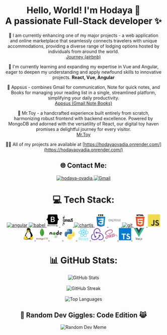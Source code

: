 <div align="center">

# Hello, World! I'm Hodaya 👋<br/>A passionate Full-Stack developer ✨

 🔭 I am currently enhancing one of my major projects - a web application and online marketplace that seamlessly connects travelers with unique accommodations, providing a diverse range of lodging options hosted by individuals from around the world.
 <br/>[Journey (airbnb)](https://journey-ek1u.onrender.com/)

🌱 I'm currently learning and expanding my expertise in Vue and Angular, eager to deepen my understanding and apply newfound skills to innovative projects. **React, Vue, Angular**

📧 Appsus - combines Gmail for communication, Note for quick notes, and Books for managing your reading list in a single, streamlined platform, simplifying your daily productivity. 
<br/>[Appsus (Gmail,Note,Books)](https://hodayagithub.github.io/Appsus/)

🧸 Mr.Toy - a handcrafted experience built entirely from scratch, harmonizing robust frontend with backend excellence. Powered by MongoDB and adorned with the versatility of React, our digital toy haven promises a delightful journey for every visitor.
<br/>[Mr.Toy](https://mrtoy-m60g.onrender.com/)

👨‍💻 All of my projects are available at [https://hodayaovadia.onrender.com/](https://hodayaovadia.onrender.com/)
</p>


## 🌐 Contact Me:
<p>
  
<a href="https://linkedin.com/in/hodaya-ovadia" target="blank">
  <img align="center" src="https://raw.githubusercontent.com/rahuldkjain/github-profile-readme-generator/master/src/images/icons/Social/linked-in-alt.svg" alt="hodaya-ovadia" height="30" width="40" />
</a>
  
  <a href="mailto:DevHodaya@gmail.com" target="_blank">
    <img align="center" src="https://img.icons8.com/fluency/48/000000/gmail.png" alt="Gmail" height="40" width="40" />
  </a>
  
</p>

#
# 💻 Tech Stack:
<p align="center">
  
<a href="https://angular.io" target="_blank" rel="noreferrer"> 
<img src="https://angular.io/assets/images/logos/angular/angular.svg" alt="angular" width="40" height="40"/> 
</a> 

<a href="https://babeljs.io/" target="_blank" rel="noreferrer"> 
<img src="https://www.vectorlogo.zone/logos/babeljs/babeljs-icon.svg" alt="babel" width="40" height="40"/> </a> 

<a href="https://getbootstrap.com" target="_blank" rel="noreferrer">
<img src="https://raw.githubusercontent.com/devicons/devicon/master/icons/bootstrap/bootstrap-plain-wordmark.svg" alt="bootstrap" width="40" height="40"/> 
</a> 

<a href="https://canvasjs.com" target="_blank" rel="noreferrer">
<img src="https://raw.githubusercontent.com/Hardik0307/Hardik0307/master/assets/canvasjs-charts.svg" alt="canvasjs" width="40" height="40"/> 
</a> 

<a href="https://www.chartjs.org" target="_blank" rel="noreferrer"> 
<img src="https://www.chartjs.org/media/logo-title.svg" alt="chartjs" width="40" height="40"/>
</a> 

<a href="https://www.w3schools.com/css/" target="_blank" rel="noreferrer"> 
<img src="https://raw.githubusercontent.com/devicons/devicon/master/icons/css3/css3-original-wordmark.svg" alt="css3" width="40" height="40"/>
</a> 

<a href="https://expressjs.com" target="_blank" rel="noreferrer"> 
<img src="https://raw.githubusercontent.com/devicons/devicon/master/icons/express/express-original-wordmark.svg" alt="express" width="40" height="40"/>
</a>

<a href="https://git-scm.com/" target="_blank" rel="noreferrer">
<img src="https://www.vectorlogo.zone/logos/git-scm/git-scm-icon.svg" alt="git" width="40" height="40"/> 
</a> 

<a href="https://www.w3.org/html/" target="_blank" rel="noreferrer">
<img src="https://raw.githubusercontent.com/devicons/devicon/master/icons/html5/html5-original-wordmark.svg" alt="html5" width="40" height="40"/> 
</a>

<a href="https://developer.mozilla.org/en-US/docs/Web/JavaScript" target="_blank" rel="noreferrer">
<img src="https://raw.githubusercontent.com/devicons/devicon/master/icons/javascript/javascript-original.svg" alt="javascript" width="40" height="40"/> 
</a> 

<a href="https://www.linux.org/" target="_blank" rel="noreferrer"> 
<img src="https://raw.githubusercontent.com/devicons/devicon/master/icons/linux/linux-original.svg" alt="linux" width="40" height="40"/>
</a> 

<a href="https://www.mongodb.com/" target="_blank" rel="noreferrer"> 
<img src="https://raw.githubusercontent.com/devicons/devicon/master/icons/mongodb/mongodb-original-wordmark.svg" alt="mongodb" width="40" height="40"/>
</a>

<a href="https://nodejs.org" target="_blank" rel="noreferrer"> 
<img src="https://raw.githubusercontent.com/devicons/devicon/master/icons/nodejs/nodejs-original-wordmark.svg" alt="nodejs" width="40" height="40"/>
</a> 

<a href="https://www.python.org" target="_blank" rel="noreferrer"> 
<img src="https://raw.githubusercontent.com/devicons/devicon/master/icons/python/python-original.svg" alt="python" width="40" height="40"/>
</a> 

<a href="https://reactjs.org/" target="_blank" rel="noreferrer">
  <img src="https://raw.githubusercontent.com/devicons/devicon/master/icons/react/react-original-wordmark.svg" alt="react" width="40" height="40"/> 
</a>

<a href="https://redux.js.org" target="_blank" rel="noreferrer"> 
<img src="https://raw.githubusercontent.com/devicons/devicon/master/icons/redux/redux-original.svg" alt="redux" width="40" height="40"/>
</a> 

<a href="https://sass-lang.com" target="_blank" rel="noreferrer"> 
<img src="https://raw.githubusercontent.com/devicons/devicon/master/icons/sass/sass-original.svg" alt="sass" width="40" height="40"/>
</a>

<a href="https://www.typescriptlang.org/" target="_blank" rel="noreferrer">
<img src="https://raw.githubusercontent.com/devicons/devicon/master/icons/typescript/typescript-original.svg" alt="typescript" width="40" height="40"/>
</a> 

<a href="https://vuejs.org/" target="_blank" rel="noreferrer"> 
<img src="https://raw.githubusercontent.com/devicons/devicon/master/icons/vuejs/vuejs-original-wordmark.svg" alt="vuejs" width="40" height="40"/> 
</a> 

</p>

#

# 📊 GitHub Stats:
<img src="https://github-readme-stats.vercel.app/api?username=hodayagithub&theme=tokyonight&hide_border=false&include_all_commits=false&count_private=false" alt="GitHub Stats" />
<br/><br/>
<img src="https://github-readme-streak-stats.herokuapp.com/?user=hodayagithub&theme=tokyonight&hide_border=false" alt="GitHub Streak" /><br/><br/>
<img src="https://github-readme-stats.vercel.app/api/top-langs/?username=hodayagithub&theme=tokyonight&hide_border=false&include_all_commits=false&count_private=false&layout=compact" alt="Top Languages" />


## 🔄 Random Dev Giggles: Code Edition 😹
<p align="center">
  <img src='https://randommeme-five.vercel.app/' style="height: 400px;" alt="Random Dev Meme"/>
</p>
</div>
